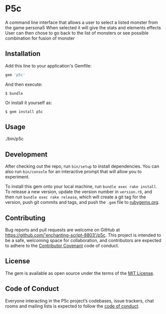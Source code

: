 # P5c

A command line interface that allows a user to select a listed monster from the game persona5
When selected it will give the stats and elements effects
User can then chose to go back to the list of monsters or see possible combination for fusion of monster

## Installation

Add this line to your application's Gemfile:

```ruby
gem 'p5c'
```

And then execute:

    $ bundle

Or install it yourself as:

    $ gem install p5c

## Usage

./bin/p5c

## Development

After checking out the repo, run `bin/setup` to install dependencies. You can also run `bin/console` for an interactive prompt that will allow you to experiment.

To install this gem onto your local machine, run `bundle exec rake install`. To release a new version, update the version number in `version.rb`, and then run `bundle exec rake release`, which will create a git tag for the version, push git commits and tags, and push the `.gem` file to [rubygems.org](https://rubygems.org).

## Contributing

Bug reports and pull requests are welcome on GitHub at https://github.com/'enchanting-script-8803'/p5c. This project is intended to be a safe, welcoming space for collaboration, and contributors are expected to adhere to the [Contributor Covenant](http://contributor-covenant.org) code of conduct.

## License

The gem is available as open source under the terms of the [MIT License](https://opensource.org/licenses/MIT).

## Code of Conduct

Everyone interacting in the P5c project’s codebases, issue trackers, chat rooms and mailing lists is expected to follow the [code of conduct](https://github.com/'enchanting-script-8803'/p5c/blob/master/CODE_OF_CONDUCT.md).
